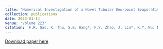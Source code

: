 ```yaml
---
title: "Numerical Investigation of a Novel Tubular Dew-point Evaporative Cooler"
collection: publications
date: 2023-01-14
venue: 'Volume 223'
citation: 'F.R. Gao, K. Thu, S.B. Wang*, F.Y. Zhao, J. Lin*, K.Y. Wu. Numerical investigation of a novel tubular dew-point evaporative cooler 223, 120064 (2023)'
---
```

[Download paper here](https://doi.org/10.1016/j.applthermaleng.2023.120064)
